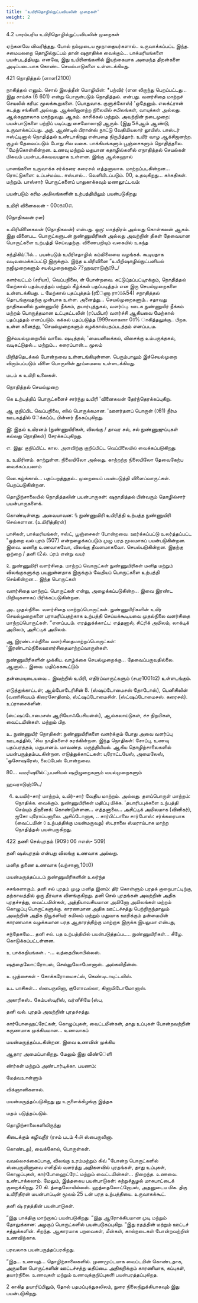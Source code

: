 ```yaml
---
title: 'உயிரிதொழில்நுட்பவியலின்‌ முறைகள்'
weight: 2
---
```


4.2 பாரம்பரிய உயிரிதொழில்நுட்பவியலின்‌ முறைகள்‌ 


ஏற்கனவே விவரித்தது. போல்‌ நம்முடைய மூநாதையர்களால்‌.. உருவாக்கப்பட்ட இந்த. சமையலறை தொழில்நுட்பம்‌ தான்‌ ஷநாதிக்க வைக்கும்‌... பாக்மரியங்களை பயன்படத்தியது. எனவே, இது உயிரினங்களில்‌ இயற்கையாக அமைந்த திறன்களை அடிப்படையாக கொண்ட செயல்பாடுகளை உள்ளடக்கியது.

421 நொதித்தல்‌ (ளாள(2100)

நாகித்தல்‌ எனும்‌. சொல்‌ இலத்தீன்‌ மொழியின்‌: \*பற்விர்‌ (ளன லிருந்து பெறப்பட்டது... இது சாய்ச்சு (6 601) என்று பொருள்படும்‌ நொதித்தல்‌. என்பது. வனர்சிதை மாற்றச்‌ செயலில்‌ கரிம: மூலக்கூறுகளை. (பொதுவாக. குளுக்கோஸ்‌) 'ஒதேனும்‌. எலக்ட்ரான்‌ கடத்து சங்கினி அல்லது. ஆக்ஸிஜனற்ற நிலையில்‌ சமிலங்கள்‌, வாயுக்கள்‌ அல்லது. ஆல்கஹாலாக மாற்றுவது. ஆகம்‌. காசிக்கல்‌ மற்றும்‌. அவற்றின்‌ நடைமுறை: பயன்பாடுகளை பற்றிப்‌ படிப்பது சைமோலாஜி ஆரும்‌. (இது 5௧ஆம்‌ ஆண்டு, உருவாக்கப்ப்பது. அந்‌. ஆண்டில்‌ பிரான்ஸ்‌ நாட்டு வேதிமியலார்‌ லூயிஸ்‌. பாஸ்டர்‌ ஈஸ்ட்டினால்‌ நொதித்தல்‌ உண்டாகிறது என்பதை நிருபித்தார்‌. உயிர்‌ வாழ ஆக்சிஜனற்ற. குழல்‌ தேவைப்படும்‌ போது சில வகை. பாக்கியங்களும்‌ பூஞ்சைகளும்‌ நொதித்தலை. “மேற்கொள்கின்றன. உணவு மற்றும்‌ மதுபான கதாழில்களில்‌ எநாதித்தல்‌ செயல்கள்‌ மிகவம்‌ பயன்படக்கவவயதாக உள்ளன. இங்கு ஆல்கஹால்‌

பானங்களை உருவாக்க சர்க்கரை கரைசல்‌ எத்தனாலாக. மாற்றப்படகின்றன... ரொட்டுகளை: உப்பச்மய்ய.. ஈஸ்பால்‌... வெளியிடப்படும்‌. 00, உதவுகிறது... கா்கதிகள்‌. மற்றும்‌. பாஸ்சார்‌ பொருட்களைப்‌ பாதுகாக்கவும்‌ மணலூட்டவம்‌:

பயன்படும்‌ கரிம அமிலங்களின்‌ உற்பத்தியிலும்‌ பயன்படுகிறது

உமிரி வினைகலன்‌ - 00௦௧௦0௭.

(நொதிகலன்‌ ரள)

உமிரிவினைகலன்‌ (நொதிகலன்‌) என்பது. ஒரு: மாத்திரம்‌ அல்லது கொள்கலன்‌ ஆகம்‌. இது வினைபட. பொருட்களுடன்‌ நுண்ணுயிரிகள்‌ அல்லது அவற்றின்‌ திகள்‌ தேவையான பொருட்களை உற்பத்தி செய்வதற்கு. விணைபறியும்‌ வகையில்‌ உகந்த

சுந்திகிய்ில்‌... பயன்படும்‌ உயிரிசதாழில்‌ கம்மிலையை வழங்கக்‌. கூடியதாக வடிவமைக்கப்பட்டு இருக்கும்‌. இந்த உயிரிவினை “உயிறிஷாழில்நுட்பனியல்‌ நஜிமுறைகளும்‌ சயல்முறைகளும்‌ 7?ஹவராடுஞ்௦9ட/

களர்வட்டம்‌ (சரியா), வெப்பநிலை, ள்‌ போன்றவை. கட்டுபு்தப்பட்டிரக்கும்‌, நொதித்தல்‌ மேற்கால்‌ பதம்பரத்தம்‌ மற்றும்‌ கீழ்க்கல்‌ பதப்படித்தம்‌ என இரு செயல்முறைகளை உள்ளடக்கியது. ட மேற்கால்‌ பதப்புத்தம்‌ (ர£்ணா ரா௦௦௯54) சநாதித்தல்‌ தொடங்குவதற்கு முன்பாக உள்ள. அனைத்து... செயல்முறைகளும்‌.. சதாவது நாதிகலனில்‌ நுண்ணுயிர்‌ நீக்கம்‌, தயார்புத்துகல்‌, வளர்ப்பு. ஊடக நுண்ணுயிர்‌ நீக்கம்‌ மற்றம்‌ பொருத்தமான உட்புகட்டலின்‌ (ர௦பபிபா) வளர்ச்சி ஆகியவை மேற்கால்‌ பதப்புத்தம்‌ எனப்படும்‌. கக்கல்‌ பதப்படுத்த (999ாலாகளா 0௦% ாகித்தலுக்கு.. பிறக. உள்ள கனைத்து, 'செயல்முறைகளும்‌ கழக்கால்‌பதப்படத்தம்‌ எனப்படம.

இச்வயல்முறையில்‌ வாலை. ஷடித்தல்‌, 'மையனிலக்கல்‌, விசைக்கு உம்பருக்தகல்‌, வடிகட்டுதல்‌... மற்றும்‌... கரைப்பான்‌... மூலம்‌

மிறித்தெடக்கல்‌ போன்றவை உள்ளடங்கியுள்ளன. பெரும்பாலும்‌ இச்செயல்முறை விரும்பப்படும்‌ விளை பொருளின்‌ தூய்மையை உள்ளடக்கியது.

மடம்‌ க உயிரி உலைகள்‌.

நொதித்தல்‌ செயல்முறை

கெ உற்பத்திப்‌ பொருட்களைச்‌ சார்ந்து உயிரி 'வினைகலன்‌ தேர்ந்தெரக்கப்புகிறு.

ஆ குறிப்பிட வெப்பநிலை, ஸில்‌ பொருக்கமான. 'ஊளர்தளப்‌ பொருள்‌ (௦61) நீர்ம ஊடகத்தில்‌ ே்க்கப்ப்ட பின்னர்‌ நீ்ககப்புகிறது.

இ: இதல்‌ உயிரனம்‌ (நுண்ணுயிரிகள்‌, விலங்கு / தாவர சல்‌, சல்‌ நுண்ணுஜுப்புகள்‌ கல்லது நொதிகள்‌) சேரக்கப்புகிறது.

எ. இது: குறிப்பிட்ட கால. அளவிற்கு குறிப்பிட்ட வெப்பிலையில்‌ வைக்கப்படுகிறது.

உ உமிரினம்‌. காற்றுள்ள. நிலையிலோ அல்லது. காற்றற்ற நிலையிலோ தேவைகேற்ப வைக்கப்பபலாம்‌

ஊெ.கழ்க்கால்‌... பதப்பறத்துதல்‌.. முறையைப்‌ பயன்படுத்தி விளைப்வாருட்கள்‌. பெறப்படுகின்றன.

தொழிற்சாலையில்‌ நொதித்தலின்‌ பயன்பாருகள்‌: ஷநாதித்தல்‌ பின்வரும்‌ தொழில்சார்‌ பயன்பாருகளைக்‌.

கொண்டிள்ளது. அவையாவன: ௩ நுண்ணுமிரி உயிரித்தி உற்பத்த நுண்ணுயிரி செல்களான. (உமிரித்திரள்‌)

பாசிகள்‌, பாக்மரியங்கள்‌, ஈஸ்ட்‌, பூஞ்சைகள்‌ போன்றவை. ஊர்க்கப்பட்டு உலர்த்தப்பட்ட "ஒற்றை வல்‌ புரம்‌ (507) என்றழைக்கப்படும்‌ முழு பரத மூலமாகப்‌ பயன்படுகின்றன. இவை. மணித உணவாகவோ, விலங்கு தீவனமாகவோ. செயல்படுகின்றன. இதற்கு ஒற்றை / தனி ௦2ல்‌. ப்ரம்‌ என்று வயர்‌

௨. நுண்ணுமிரி வளர்சிதை. மாற்றப்‌ வொருட்கள்‌ நுண்ணுயிரிகள்‌ மனித மற்றும்‌ விலங்குகளுக்கு பயனுள்ளதாக இருக்கும்‌ வேதியப்‌ பொருட்களை உற்பத்தி செய்கின்றன... இந்த பொருட்கள்‌

வளர்சிதை மாற்றப்‌. பொருட்கள்‌ என்று, அழைக்கப்படுகின்ற... இவை இரண்ட மிறிவுகளாகப்‌ பிரிக்கப்படுகின்றன.

அட முதல்நிலை. வளர்சிதை மாற்றப்பொருட்கள்‌. நுண்ணுயிரிகளின்‌ உயிர்‌ செயல்முறைகளை பராமரிப்பதற்காக உற்பத்தி செய்யக்கூடியவை முதல்நிலை வளர்சிதை மாற்றப்பொருட்கள்‌. “எனப்படம்‌. எரத்துக்க்காட்ட: எத்தனால்‌, சிட்ரிக்‌ அமிலம்‌, லாக்டிக்‌ அமிலம்‌, அசிட்டிக்‌ அமிலம்‌.

ஆ இரண்டாம்‌நிலை வளர்சிதைமாற்றப்பொருட்கள்‌: 'இரண்டாம்நிலைஊளர்சிதைமாற்றப்வாருள்கள்‌.

நுண்ணுயிரிகளின்‌ முக்கிய. வாழ்க்கை செயல்முறைக்கு... தேவைப்பருவதில்லை. ஆனால்‌... இவை. மதிப்கககூட்டும்‌

தன்மையுடையவை... இவற்றில்‌ உயிரி, எதிர்ப்வாருட்களும்‌ (சபர1001௦2) உள்ளடங்கும்‌.

எடுத்துக்காட்டள்‌; ஆம்போடேரிசின்‌ 8. (ஸ்ஷப்டோமைசஸ்‌ தோடோஸ்‌), பெனிசிலின்‌ (வணிசிவயம்‌ கிரைசோதினம்‌, ஸ்ட்ஷப்டோமைசின்‌. (ஸ்ட்ஷப்டோமைசஸ்‌. கரைசல்‌). உப்ராசைக்ளின்‌.

(ஸ்ட்ஷப்டோமைசஸ்‌ ஆரியோஃபேசியன்ஸ்‌), ஆல்கலாய்டுகள்‌, ச்ச நிறமிகள்‌, வைட்டமின்கள்‌. மற்றும்‌ பிற.

உ. நுண்ணுயிர்‌ நொதிகள்‌: நுண்ணுயிரிகளை வளர்க்கும்‌ போது அவை வளர்ப்பு ஊடகத்தில்‌, 'சில நாதிகளைச்‌ சுரக்கின்றன. இந்த நொதிகள்‌: சோப்பு, உணவு பதப்பரத்தம்‌, மதுபானம்‌. மாவண்த. மருந்தியியல்‌. ஆகிய தொழிற்சாலைகளில்‌ பயன்பருத்தம்படகின்றன. எடுத்துக்காட்டகள்‌: புரோட்டயேஸ்‌, அமைலேஸ்‌, 'ஒசோஷரேஸ்‌, லைப்பேஸ்‌ போன்றவை.

80... வமரிஷூில்ுபபனியல்‌ ஷறிழுறைகளும்‌ வயல்முறைகளும்‌

ஹவராடுஞ்௦9ட/

4.  உயமிர்‌-சார்‌ மாற்றம்‌, உயிர்‌-சார்‌ வேதிய மாற்றம்‌. அல்லது. தளப்பொருள்‌ மாற்றம்‌: நொதிக்க. வைக்கும்‌. நுண்ணுயிரிகள்‌ மதிப்பு மிக்க. 'தயாரிபபுக்களை உற்பத்தி செய்யும்‌ திறனைக்‌: கொண்டுள்ளன... எத்தனாலை... அசிட்டிக்‌ அமிலமாக (வினிகர்‌), ஐசோ புரோப்பனாலை. அசிப்டோனாக, .. சார்பிட்டாலை சார்போஸ்‌: சர்க்கரையாக (வைட்டமின்‌ ௦ உற்பத்திக்கு மயன்மருவது) ஸ்டராலை ஸ்மராய்டாக மாற்ற நொதித்தல்‌ பயன்பருகிறது.

422 தணி செல்புரதம்‌ (909௦ 06 ஈஎஸ்- 509)

தனி ஷல்புரதம்‌ என்பது விலங்கு உணவாக அல்லது.

மனித துணை உணவாக (வற்சானாு 10௦0)

மயன்மருத்தப்படம்‌ நுண்ணுயிரிகளின்‌ உலர்ந்த

சசங்களாகும்‌. தனி சல்‌ புரதம்‌ முழு மனித இனம்‌: திர்‌ கொள்ளும்‌ பரதக்‌ குறைபாட்டிற்கு, தற்காலத்தில்‌ ஒரு தீர்வாக விளங்குகிறது. தனி செல்‌ புரதங்கள்‌ அவற்றின்‌ அதிக புரதச்சத்து, வைட்டமின்கள்‌, அத்தியாவசியமான அமினோ அமிலங்கள்‌ மற்றம்‌ கொழுப்பு பொருட்களுக்கு. காரணமான அதிக ஊட்டச்சத்து பெற்றிருந்தாலும்‌ அவற்றின்‌ அதிக நியூக்ளியர்‌ சுமிலம்‌ மற்றும்‌ மதுவாக ஊரிக்கும்‌ தன்மையின்‌ காரணமாக வழக்கமான பரத ஆதாரத்திற்கு மாற்றாக இருக்க இயலுமா என்பது,

சந்தேகமே... தனி சல்‌. பத உற்பத்தியில்‌ பயன்படுத்தப்பட... நுண்ணுயிரிகள்‌... கீழே. கொடுக்கப்பட்டள்ளன.

உ பாக்கறியங்கள்‌.. -... வத்தைபிலாபில்லஸ்‌.

ஷத்தைலோட்ரோபஸ்‌, செல்லுலோமோனாஸ்‌. அல்கலிதீன்ஸ்‌.

உ ழுத்சைகள்‌ - சோக்கரோமைசட்ஸ்‌, கெண்டிடாயுட்டலிஸ்‌.

உட பாசிகள்‌... ஸ்பைருலினா, குளோவல்லா, கினாமிடோமோனாஸ்‌.

அகாரிகஸ்‌.. கேம்பஸ்டிரிஸ்‌, வர்னீசியே (ஸ்ப,

தனி வல்‌. புரதம்‌ அவற்றின்‌ புரதச்சத்து.

கார்போஹைட்ரேட்கள்‌, கொழுப்புகள்‌, வைட்டமின்கள்‌, தாது உப்புகள்‌ போன்றவற்றின்‌ கருணமாக முக்கியமான... உணவாகப்‌

மயன்மருத்தப்படகின்றன. இவை உணவின்‌ முக்கிய

ஆதார அமைப்பாகிறது. மேலும்‌ இது விண்ெளி

ண்ர்கள்‌ மற்றும்‌ அண்டார்டிக்கா. பயணம்‌:

மேத்வஉாள்ளும்‌

விக்ஞானிகளால்‌.

மயன்மருத்தப்படுகிறது ஞு உருளைக்கிழங்கு இத்தக

மதம்‌ படுத்தப்படும்‌.

தொழிற்சாலைகளிலிருந்து

கிடைக்கும்‌ கழிவுநீர்‌ (ரசம்‌ படம்‌ 4௮ ஸ்பைருலினா.

கொண்டது), வைக்கோல்‌, பொருள்கள்‌.

வவல்லசக்கைப்பாகு, விலங்கு உரம்மற்றும்‌ கிவ்‌ "போன்ற பொருட்களில்‌ ஸ்பைருவினாவை எளிதில்‌ வளர்த்து அதிகளவில்‌ புரதங்கள்‌, தாது உப்புகள்‌, கொழுப்புகள்‌, கார்போஹைட்ரேட்‌ மற்றும்‌ வைட்டமின்கள்‌... நிறைந்த. உணவை. உண்டாக்கலாம்‌. மேலும்‌, இத்தகைய பயன்பாடுகள்‌: சுற்றுச்சூழல்‌ மாசுபாட்டைக்‌ குறைக்கிறது. 20 கி. த்தைலோயில்லஸ்‌. ஹத்தைலோட்றோபஸ்‌, அதனுடைய மிக. திகு உயிரி்திரன்‌ மயன்பாப்டின்‌ மூலம்‌ 25 டன்‌ பரத உற்பத்தியை. உருவாகக்கூட்‌.

தனி ஷ்‌ ரதத்தின்‌ பயன்பாடுகள்‌.

“இது பாக்தி்கு மாற்றாகப்‌ பயன்படுகிறது. “இது ஆரோக்கியமான முடி மற்றும்‌ தோலுக்கான: அழகுப்‌ பொருட்களில்‌ பயன்படு்கப்புகிறு. “இது ரதத்தின்‌ மற்றும்‌ ஊட்டச்‌ சத்துக்களின்‌. சிறந்த. ஆகாரமாக பறவைகள்‌, மீன்கள்‌, கால்நடைகள்‌ போன்றவற்றின்‌ உணவிற்காக.

பரவலாக பயன்பருத்தப்பரகிறது.

“இத... உணவுத்‌... தொழிற்சாலைகளில்‌. முணமூப்டயாக வைப்டமின்‌ கொண்டதாக, அருமனை பொருட்களின்‌ ஊட்டச்சத்து மதிப்பை. அதிகறிக்கும்‌ காரணியாக, கப்புகள்‌, தயார்நிலை. உணவுகள்‌ மற்றும்‌ உணவுக்குறிப்புகளி்‌ பயன்பரத்தப்புகிறத.

2 காகித தயாரிப்பிலும்‌, தோல்‌ பதமப்புக்துகலிலம்‌, நுரை நிலைநிறுக்கியாகவும்‌ இது பயன்படுகிறது.

